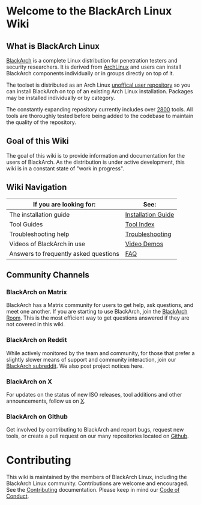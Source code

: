 # Welcome to the BlackArch Linux Wiki

## What is BlackArch Linux

[BlackArch](https://blackarch.org) is a complete Linux distribution for penetration testers and security researchers.
It is derived from [ArchLinux](https://www.archlinux.org) and users can install BlackArch components
individually or in groups directly on top of it.

The toolset is distributed as an Arch Linux [unoffical user repository](https://wiki.archlinux.org/index.php/Unofficial\_User\_Repositories) so you can install BlackArch on top of
an existing Arch Linux installation. Packages may be installed individually or by category.

The constantly expanding repository currently includes over [2800](https://blackarch.org/tools.html) tools.
All tools are thoroughly tested before being added to the codebase to maintain the quality of the repository.

## Goal of this Wiki

The goal of this wiki is to provide information and documentation for the users of BlackArch. As the distribution is under active development, this wiki is in a constant state of "work in progress".

## Wiki Navigation

| If you are looking for: | See:   |
|---|---------|
| The installation guide | [Installation Guide](/install_guide)  |
| Tool Guides | [Tool Index](/tools)
| Troubleshooting help | [Troubleshooting](/troubleshooting) |
| Videos of BlackArch in use | [Video Demos](https://youtube.com/blackarch) |
| Answers to frequently asked questions | [FAQ](/FAQ) |

## Community Channels

### BlackArch on Matrix
BlackArch has a Matrix community for users to get help, ask questions, and meet one another.
If you are starting to use BlackArch, join the [BlackArch Room](https://matrix.to/#/%23BlackArch:matrix.org).
This is the most efficient way to get questions answered if they are not covered in this wiki.

### BlackArch on Reddit

While actively monitored by the team and community, for those that prefer a slightly slower means of support and community interaction,
join our [BlackArch subreddit](https://reddit.com/r/OfficialBlackArchLinux). We also post project notices here.

### BlackArch on X

For updates on the status of new ISO releases, tool additions and other announcements, follow us on [X](https://X.com/BlackArchLinux).

### BlackArch on Github

Get involved by contributing to BlackArch and report bugs, request new tools, or create a pull request on our many repositories located on [Github](https://github.com/blackarch).

# Contributing

This wiki is maintained by the members of BlackArch Linux, including the BlackArch Linux community. Contributions are welcome and encouraged. See the [Contributing](/CONTRIBUTING) documentation. Please keep in mind our [Code of Conduct](/CODE_OF_CONDUCT).

